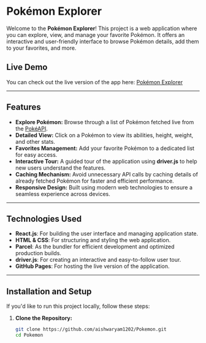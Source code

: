 # Pokémon Explorer

Welcome to the **Pokémon Explorer**! This project is a web application where you can explore, view, and manage your favorite Pokémon. It offers an interactive and user-friendly interface to browse Pokémon details, add them to your favorites, and more.

## Live Demo

You can check out the live version of the app here: [Pokémon Explorer](https://aishwaryam1202.github.io/Pokemon/)

---

## Features

- **Explore Pokémon:** Browse through a list of Pokémon fetched live from the [PokéAPI](https://pokeapi.co/api/v2/pokemon/).
- **Detailed View:** Click on a Pokémon to view its abilities, height, weight, and other stats.
- **Favorites Management:** Add your favorite Pokémon to a dedicated list for easy access.
- **Interactive Tour:** A guided tour of the application using **driver.js** to help new users understand the features.
- **Caching Mechanism:** Avoid unnecessary API calls by caching details of already fetched Pokémon for faster and efficient performance.
- **Responsive Design:** Built using modern web technologies to ensure a seamless experience across devices.

---

## Technologies Used

- **React.js**: For building the user interface and managing application state.
- **HTML & CSS**: For structuring and styling the web application.
- **Parcel**: As the bundler for efficient development and optimized production builds.
- **driver.js**: For creating an interactive and easy-to-follow user tour.
- **GitHub Pages**: For hosting the live version of the application.

---

## Installation and Setup

If you'd like to run this project locally, follow these steps:

1. **Clone the Repository:**
   ```bash
   git clone https://github.com/aishwaryam1202/Pokemon.git
   cd Pokemon
